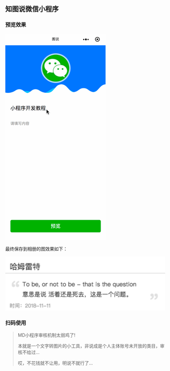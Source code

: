## 知图说微信小程序

### 预览效果

![](./xcx.gif)

最终保存到相册的图效果如下：

![](./wxa1325c792d988875.o6zAJs_uLaDsqDqlaJb-2tXCgB9I.L48jaJB25xmc1ef89f76f8d98e6baed1d9114ca34fcd.png)

### 扫码使用

> MD小程序审核机制太弱鸡了!
>
> 本就是一个文字转图片的小工具，非说成是个人主体账号未开放的类目，审核不给过...
>
> 哎，不花钱就不让用，明说不就行了...

